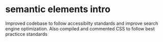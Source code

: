 # semantic elements intro

Improved codebase to follow accessibilty standards and improve search engine optimization.
Also compiled and commented CSS to follow best practicce standards
